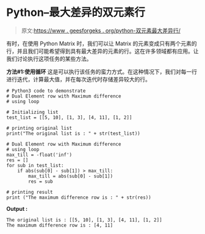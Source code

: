 # Python–最大差异的双元素行

> 原文:[https://www . geesforgeks . org/python-双元素最大差异行/](https://www.geeksforgeeks.org/python-dual-element-row-with-maximum-difference/)

有时，在使用 Python Matrix 时，我们可以让 Matrix 的元素变成只有两个元素的行，并且我们可能希望得到具有最大差异的元素的行。这在许多领域都有应用。让我们讨论执行这项任务的某些方法。

**方法#1:使用循环**
这是可以执行该任务的蛮力方式。在这种情况下，我们对每一行进行迭代，计算最大值，并在每次迭代时存储差异较大的行。

```
# Python3 code to demonstrate 
# Dual Element row with Maximum difference
# using loop

# Initializing list
test_list = [[5, 10], [1, 3], [4, 11], [1, 2]]

# printing original list
print("The original list is : " + str(test_list))

# Dual Element row with Maximum difference
# using loop
max_till = -float('inf')
res = []
for sub in test_list:
    if abs(sub[0] - sub[1]) > max_till:
        max_till = abs(sub[0] - sub[1])
        res = sub

# printing result 
print ("The maximum difference row is : " + str(res))
```

**Output :**

```
The original list is : [[5, 10], [1, 3], [4, 11], [1, 2]]
The maximum difference row is : [4, 11]

```
